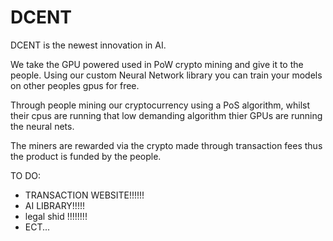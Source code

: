 # DCENT

DCENT is the newest innovation in AI.

We take the GPU powered used in PoW crypto mining and give it to the people. Using our custom Neural Network library you can train your models on other peoples gpus for free.

Through people mining our cryptocurrency using a PoS algorithm, whilst their cpus are running that low demanding algorithm thier GPUs are running the neural nets.

The miners are rewarded via the crypto made through transaction fees thus the product is funded by the people.

TO DO:

* TRANSACTION WEBSITE!!!!!!
* AI LIBRARY!!!!!
* legal shid !!!!!!!!
* ECT...
